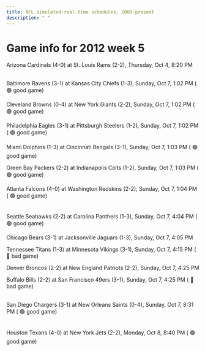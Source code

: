```yaml
---
title: NFL simulated-real-time schedules, 2009-present
description: " "
---
```


# Game info for 2012 week 5

Arizona Cardinals (4-0) at St. Louis Rams (2-2), Thursday, Oct 4, 8:20 PM

<br/>Baltimore Ravens (3-1) at Kansas City Chiefs (1-3), Sunday, Oct 7, 1:02 PM (	:green_circle: good game)

Cleveland Browns (0-4) at New York Giants (2-2), Sunday, Oct 7, 1:02 PM (	:green_circle: good game)

Philadelphia Eagles (3-1) at Pittsburgh Steelers (1-2), Sunday, Oct 7, 1:02 PM (	:green_circle: good game)

Miami Dolphins (1-3) at Cincinnati Bengals (3-1), Sunday, Oct 7, 1:03 PM (	:green_circle: good game)

Green Bay Packers (2-2) at Indianapolis Colts (1-2), Sunday, Oct 7, 1:03 PM (	:green_circle: good game)

Atlanta Falcons (4-0) at Washington Redskins (2-2), Sunday, Oct 7, 1:04 PM (	:green_circle: good game)

<br/>Seattle Seahawks (2-2) at Carolina Panthers (1-3), Sunday, Oct 7, 4:04 PM (	:green_circle: good game)

Chicago Bears (3-1) at Jacksonville Jaguars (1-3), Sunday, Oct 7, 4:05 PM

Tennessee Titans (1-3) at Minnesota Vikings (3-1), Sunday, Oct 7, 4:15 PM (	:red_circle: bad game)

Denver Broncos (2-2) at New England Patriots (2-2), Sunday, Oct 7, 4:25 PM

Buffalo Bills (2-2) at San Francisco 49ers (3-1), Sunday, Oct 7, 4:25 PM (	:red_circle: bad game)

<br/>San Diego Chargers (3-1) at New Orleans Saints (0-4), Sunday, Oct 7, 8:31 PM (	:green_circle: good game)

<br/>Houston Texans (4-0) at New York Jets (2-2), Monday, Oct 8, 8:40 PM (	:green_circle: good game)

